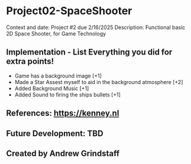 # Project02-SpaceShooter
Context and date: Project #2 due 2/16/2025
Description: Functional basic 2D Space Shooter, for Game Technology
## Implementation - List Everything you did for extra points!
- Game has a background image [+1]
- Made a Star Assest myself to aid in the background atmosphere [+2]
- Added Background Music [+1]
- Added Sound to firing the ships bullets [+1]
## References: https://kenney.nl
## Future Development: TBD
## Created by Andrew Grindstaff
